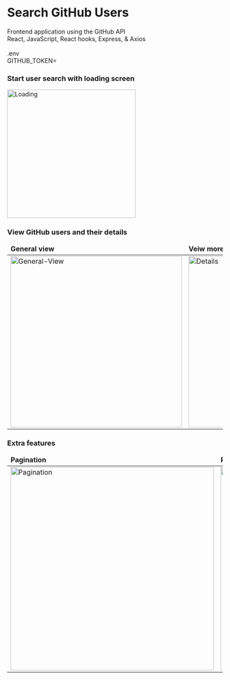 # Search GitHub Users

Frontend application using the GitHub API
<br/>
React, JavaScript, React hooks, Express, & Axios
<br/><br/>
.env<br/>
GITHUB_TOKEN=

### Start user search with loading screen
<img src="https://i.ibb.co/tc7shgm/Loading.png" alt="Loading" border="0" height="300px">

### View GitHub users and their details
<table>
	<thead>
		<td>
			<b>General view</b>
		</td>
		<td>
			<b>Veiw more details</b>
		</td>
	</thead>
	<tr>
		<td>
      <img src="https://i.ibb.co/ZL2ycDg/General-View.png" alt="General-View" border="0" height="400px">
		</td>
		<td>
      <img src="https://i.ibb.co/HKwt0y7/Details.png" alt="Details" border="0" height="400px">
		</td>
	</tr>
</table>

### Extra features 
<table>
	<thead>
		<td>
			<b>Pagination</b>
		</td>
		<td>
			<b>Responsive design</b>
		</td>
	</thead>
	<tr>
		<td>
		<img src="https://i.ibb.co/bL74QLm/Pagination.png" alt="Pagination" border="0" height="475px">
		</td>
		<td>
      <img src="https://i.ibb.co/58WFgqk/Responsive.png" alt="Responsive" border="0"  height="475px">
		</td>
	</tr>
</table>

